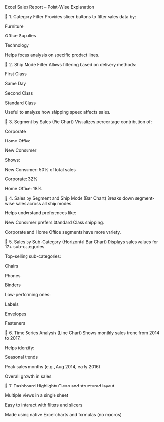 Excel Sales Report – Point-Wise Explanation

🔹 1. Category Filter
Provides slicer buttons to filter sales data by:

Furniture

Office Supplies

Technology

Helps focus analysis on specific product lines.

🔹 2. Ship Mode Filter
Allows filtering based on delivery methods:

First Class

Same Day

Second Class

Standard Class

Useful to analyze how shipping speed affects sales.

🔹 3. Segment by Sales (Pie Chart)
Visualizes percentage contribution of:

Corporate

Home Office

New Consumer

Shows:

New Consumer: 50% of total sales

Corporate: 32%

Home Office: 18%

🔹 4. Sales by Segment and Ship Mode (Bar Chart)
Breaks down segment-wise sales across all ship modes.

Helps understand preferences like:

New Consumer prefers Standard Class shipping.

Corporate and Home Office segments have more variety.

🔹 5. Sales by Sub-Category (Horizontal Bar Chart)
Displays sales values for 17+ sub-categories.

Top-selling sub-categories:

Chairs

Phones

Binders

Low-performing ones:

Labels

Envelopes

Fasteners

🔹 6. Time Series Analysis (Line Chart)
Shows monthly sales trend from 2014 to 2017.

Helps identify:

Seasonal trends

Peak sales months (e.g., Aug 2014, early 2016)

Overall growth in sales

🔹 7. Dashboard Highlights
Clean and structured layout

Multiple views in a single sheet

Easy to interact with filters and slicers

Made using native Excel charts and formulas (no macros)

